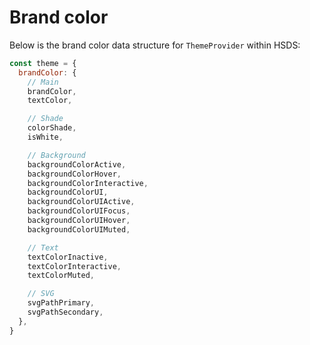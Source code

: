 # Brand color

Below is the brand color data structure for `ThemeProvider` within HSDS:

```js
const theme = {
  brandColor: {
    // Main
    brandColor,
    textColor,

    // Shade
    colorShade,
    isWhite,

    // Background
    backgroundColorActive,
    backgroundColorHover,
    backgroundColorInteractive,
    backgroundColorUI,
    backgroundColorUIActive,
    backgroundColorUIFocus,
    backgroundColorUIHover,
    backgroundColorUIMuted,

    // Text
    textColorInactive,
    textColorInteractive,
    textColorMuted,

    // SVG
    svgPathPrimary,
    svgPathSecondary,
  },
}
```
